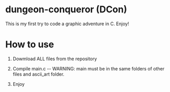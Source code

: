 # dungeon-conqueror (DCon)

This is my first try to code a graphic adventure in C. Enjoy!

# How to use
1. Dowmload ALL files from the repository

2. Compile main.c
-- WARNING: main must be in the same folders of other files and ascii_art folder.

3. Enjoy
